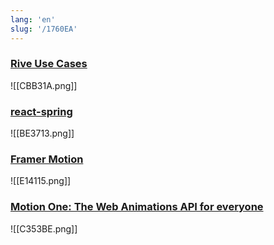 ```yaml
---
lang: 'en'
slug: '/1760EA'
---
```


### [Rive Use Cases](https://rive.app/use-cases)

![[CBB31A.png]]

### [react-spring](https://beta.react-spring.dev/)

![[BE3713.png]]

### [Framer Motion](https://www.framer.com/developers/)

![[E14115.png]]

### [Motion One: The Web Animations API for everyone](https://motion.dev/)

![[C353BE.png]]
